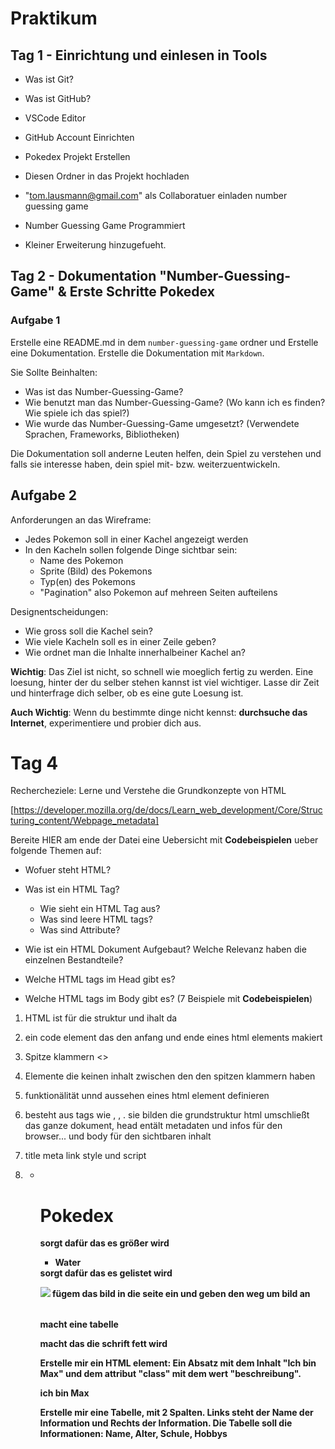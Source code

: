 # Praktikum 

## Tag 1 - Einrichtung und einlesen in Tools

- Was ist Git?
- Was ist GitHub?
- VSCode Editor

- GitHub Account Einrichten
- Pokedex Projekt Erstellen
- Diesen Ordner in das Projekt hochladen
- "tom.lausmann@gmail.com" als Collaboratuer einladen
  number guessing game

- Number Guessing Game Programmiert
- Kleiner Erweiterung hinzugefueht.

## Tag 2 - Dokumentation "Number-Guessing-Game" & Erste Schritte Pokedex

### Aufgabe 1
Erstelle eine README.md in dem `number-guessing-game` ordner und Erstelle
eine Dokumentation. Erstelle die Dokumentation mit `Markdown`.

Sie Sollte Beinhalten:

- Was ist das Number-Guessing-Game?
- Wie benutzt man das Number-Guessing-Game? (Wo kann ich es finden? Wie spiele ich das spiel?)
- Wie wurde das Number-Guessing-Game umgesetzt? (Verwendete Sprachen, Frameworks, Bibliotheken)

Die Dokumentation soll anderne Leuten helfen, dein Spiel zu verstehen und falls
sie interesse haben, dein spiel mit- bzw. weiterzuentwickeln.

## Aufgabe 2


Anforderungen an das Wireframe:

- Jedes Pokemon soll in einer Kachel angezeigt werden
- In den Kacheln sollen folgende Dinge sichtbar sein:
    - Name des Pokemon
    - Sprite (Bild) des Pokemons
    - Typ(en) des Pokemons
    - "Pagination" also Pokemon auf mehreen Seiten aufteilens

Designentscheidungen:
- Wie gross soll die Kachel sein?
- Wie viele Kacheln soll es in einer Zeile geben?
- Wie ordnet man die Inhalte innerhalbeiner Kachel an?

**Wichtig**: Das Ziel ist nicht, so schnell wie moeglich fertig zu werden. 
Eine loesung, hinter der du selber stehen kannst ist viel wichtiger. Lasse dir
Zeit und hinterfrage dich selber, ob es eine gute Loesung ist.

**Auch Wichtig**: Wenn du bestimmte dinge nicht kennst: **durchsuche das Internet**,
experimentiere und probier dich aus.






# Tag 4
Rechercheziele:
Lerne und Verstehe die Grundkonzepte von HTML

[https://developer.mozilla.org/de/docs/Learn_web_development/Core/Structuring_content/Webpage_metadata]

Bereite HIER am ende der Datei eine Uebersicht mit **Codebeispielen** ueber folgende Themen auf:
- Wofuer steht HTML?
- Was ist ein HTML Tag? 
  - Wie sieht ein HTML Tag aus? 
  - Was sind leere HTML tags?
  - Was sind Attribute?
- Wie ist ein HTML Dokument Aufgebaut? Welche Relevanz haben die einzelnen Bestandteile?

- Welche HTML tags im Head gibt es?
- Welche HTML tags im Body gibt es? (7 Beispiele mit **Codebeispielen**)


1. HTML ist für die struktur und ihalt da

2. ein code element das den anfang und ende eines html elements makiert

3. Spitze klammern <>

4. Elemente die keinen inhalt zwischen den den spitzen klammern haben 

5. funktionälität unnd aussehen eines html element definieren

6. besteht aus tags wie <html>, <head> , <body>. sie bilden die grundstruktur html umschließt das ganze dokument, head entält metadaten und infos für den browser... und body für den sichtbaren inhalt

7.  title meta link style und script

8. <h1-h6> <p> <ul> <li> <img> <src> <alt> <table> <strong>

<h1>Pokedex</h1> sorgt dafür das es größer wird

<ul>
  <li>Water</li>
</ul>       sorgt dafür das es gelistet wird

<img src="bild Link"> fügem das bild in die seite ein und geben den weg um bild an

<table>   macht eine tabelle

<strong> macht das die schrift fett wird   


Erstelle mir ein HTML element: Ein Absatz mit dem Inhalt "Ich bin Max" und dem attribut "class" mit dem wert "beschreibung".

<p class="beschreibung"> ich bin Max </p>





Erstelle mir eine Tabelle, mit 2 Spalten.
Links steht der Name der Information und Rechts der Information.
Die Tabelle soll die Informationen: Name, Alter, Schule, Hobbys
 
<html>
<head>
  <title>Tabelle</table>
  <head>
  <body>
  <table border="1">
  <tr>
  <th>Name</th>
  <th>Alter</th>
  <th>Schule></th>
  <th>Hobby</th>
  </tr>
  <tr>
  <td>Max</td>
  <td>15</td>
  <td>Hans grade schule</td>
  <td>keine</td>
  </tr>
  </table>
  </html>
  </body>



- Fuege ein Bild eines Pokemons hinzu. (Dein Lieblingspokemon, oder irgendein, wenn du keines hast)
- Erstelle geordnete Liste die deinen Arbeitesweg von Tuer zu Tuer beschreibt, also welche Verkehrsmittel benutzt du,
in welcher Reihenfolge und welche Stationen